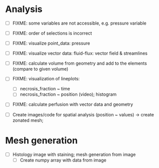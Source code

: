 # Analysis

- [ ] FIXME: some variables are not accessible, e.g. pressure variable
- [ ] FIXME: order of selections is incorrect
- [ ] FIXME: visualize point_data: pressure
- [ ] FIXME: visualize vector data: fluid-flux: vector field & streamlines
- [ ] FIXME: calculate volume from geometry and add to the elements (compare to given volume)
- [ ] FIXME: visualization of lineplots:
  - [ ] necrosis_fraction ~ time
  - [ ] necrosis_fraction ~ position (video); histogram

- [ ] FIXME: calculate perfusion with vector data and geometry
- [ ] Create images/code for spatial analysis (position ~ values) -> create zonated mesh;


# Mesh generation
- [ ] Histology image with staining; mesh generation from image
  - [ ] Create numpy array with data from image 

